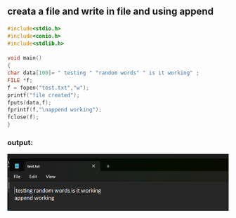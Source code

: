 ## creata a file and write in file and using append
```c
#include<stdio.h>
#include<conio.h>
#include<stdlib.h>

void main()
{
char data[100]= " testing " "random words" " is it working" ;
FILE *f;
f = fopen("test.txt","w");
printf("file created");
fputs(data,f);
fprintf(f,"\nappend working");
fclose(f);
}

```
### output:
![image](.attachments/18d81bebeea8446f13e031b3cb4905439f399807.png) 